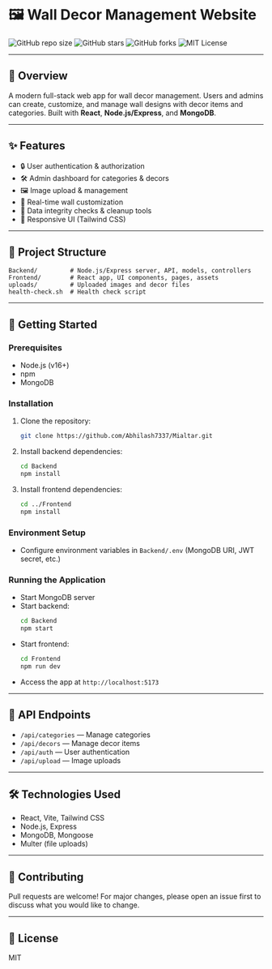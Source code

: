 
# 🖼️ Wall Decor Management Website

![GitHub repo size](https://img.shields.io/github/repo-size/Abhilash7337/Mialtar)
![GitHub stars](https://img.shields.io/github/stars/Abhilash7337/Mialtar?style=social)
![GitHub forks](https://img.shields.io/github/forks/Abhilash7337/Mialtar?style=social)
![MIT License](https://img.shields.io/badge/license-MIT-green)

---

## 🚀 Overview
A modern full-stack web app for wall decor management. Users and admins can create, customize, and manage wall designs with decor items and categories. Built with **React**, **Node.js/Express**, and **MongoDB**.

---

## ✨ Features
- 🔒 User authentication & authorization
- 🛠️ Admin dashboard for categories & decors
- 🖼️ Image upload & management
- 🎨 Real-time wall customization
- 🧹 Data integrity checks & cleanup tools
- 📱 Responsive UI (Tailwind CSS)

---

## 📁 Project Structure

```text
Backend/         # Node.js/Express server, API, models, controllers
Frontend/        # React app, UI components, pages, assets
uploads/         # Uploaded images and decor files
health-check.sh  # Health check script
```

---

## 🏁 Getting Started

### Prerequisites
- Node.js (v16+)
- npm
- MongoDB

### Installation
1. Clone the repository:
   ```bash
   git clone https://github.com/Abhilash7337/Mialtar.git
   ```
2. Install backend dependencies:
   ```bash
   cd Backend
   npm install
   ```
3. Install frontend dependencies:
   ```bash
   cd ../Frontend
   npm install
   ```

### Environment Setup
- Configure environment variables in `Backend/.env` (MongoDB URI, JWT secret, etc.)

### Running the Application
- Start MongoDB server
- Start backend:
  ```bash
  cd Backend
  npm start
  ```
- Start frontend:
  ```bash
  cd Frontend
  npm run dev
  ```
- Access the app at `http://localhost:5173`

---

## 📡 API Endpoints
- `/api/categories` — Manage categories
- `/api/decors` — Manage decor items
- `/api/auth` — User authentication
- `/api/upload` — Image uploads

---

## 🛠️ Technologies Used
- React, Vite, Tailwind CSS
- Node.js, Express
- MongoDB, Mongoose
- Multer (file uploads)

---

## 🤝 Contributing
Pull requests are welcome! For major changes, please open an issue first to discuss what you would like to change.

---

## 📄 License
MIT
